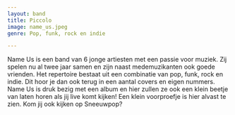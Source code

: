 ```yaml
---
layout: band
title: Piccolo
image: name_us.jpeg
genre: Pop, funk, rock en indie

---
```


Name Us is een band van 6 jonge artiesten met een passie voor muziek. Zij spelen nu al twee jaar samen en zijn naast medemuzikanten ook goede vrienden. Het repertoire bestaat uit een combinatie van pop, funk, rock en indie. Dit hoor je dan ook terug in een aantal covers en eigen nummers. Name Us is druk bezig met een album en hier zullen ze ook een klein beetje van laten horen als jij live komt kijken! Een klein voorproefje is hier alvast te zien. Kom jij ook kijken op Sneeuwpop?
